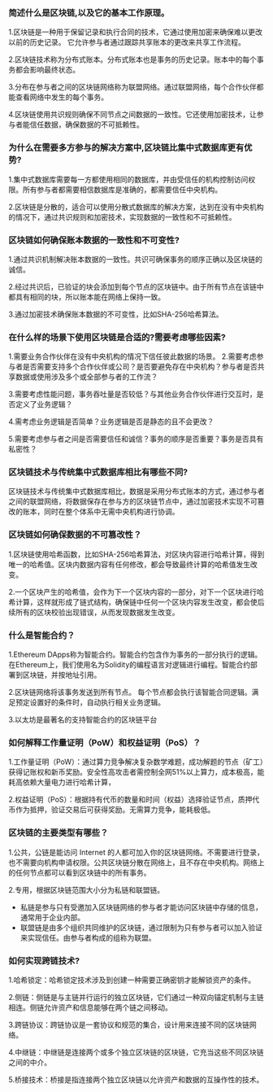 
### 简述什么是区块链,以及它的基本工作原理。

1.区块链是一种用于保留记录和执行合同的技术，它通过使用加密来确保难以更改以前的历史记录。 它允许参与者通过跟踪共享账本的更改来共享工作流程。

2.区块链技术称为分布式账本。分布式账本也是事务的历史记录。账本中的每个事务都会影响最终状态。

3.分布在参与者之间的区块链网络称为联盟网络。通过联盟网络，每个合作伙伴都能查看网络中发生的每个事务。

4.区块链使用共识规则确保不同节点之间数据的一致性。它还使用加密技术，让参与者能信任数据，确保数据的不可抵赖性。

### 为什么在需要多方参与的解决方案中,区块链比集中式数据库更有优势?

1.集中式数据库需要每一方都使用相同的数据库，并由受信任的机构控制访问权限。所有参与者都需要相信数据库是准确的，都需要信任中央机构。

2.区块链是分散的，适合可以使用分散式数据库的解决方案，达到在没有中央机构的情况下，通过共识规则和加密技术，实现数据的一致性和不可抵赖性。

### 区块链如何确保账本数据的一致性和不可变性?

1.通过共识机制解决账本数据的一致性。共识可确保事务的顺序正确以及区块链的诚信。

2.经过共识后，已验证的块会添加到每个节点的区块链中。由于所有节点在该链中都具有相同的块，所以账本能在网络上保持一致。

3.通过加密技术确保账本数据的不可变性，比如SHA-256哈希算法。

### 在什么样的场景下使用区块链是合适的?需要考虑哪些因素?

1.需要业务合作伙伴在没有中央机构的情况下信任彼此数据的场景。
2.需要考虑参与者是否需要支持多个合作伙伴或公司？是否要避免存在中央机构？参与者是否共享数据或使用涉及多个或全部参与者的工作流？

3.需要考虑性能问题，事务吞吐量是否较低？与其他业务合作伙伴进行交互时，是否定义了业务逻辑？

4.需考虑业务逻辑是否简单？业务逻辑是否是静态的且不会更改？

5.需要考虑参与者之间是否需要信任和诚信？事务的顺序是否重要？事务是否具有私密性？

### 区块链技术与传统集中式数据库相比有哪些不同?

区块链技术与传统集中式数据库相比，数据是采用分布式账本的方式，通过参与者之间的联盟网络，将数据保存在参与方的区块链节点中，通过加密技术实现不可篡改的账本，同时在整个体系中无需中央机构进行协调。

### 区块链如何确保数据的不可篡改性？

1.区块链使用哈希函数，比如SHA-256哈希算法，对区块内容进行哈希计算，得到唯一的哈希值。区块内数据内容有任何修改，都会导致最终计算的哈希值发生改变。

2.一个区块产生的哈希值，会作为下一个区块内容的一部分，对下一个区块进行哈希计算，这样就形成了链式结构，确保链中任何一个区块内容发生改变，都会使后续所有的区块校验出现错误，从而发现数据发生改变。

### 什么是智能合约？

1.Ethereum DApps称为智能合约。智能合约包含作为事务的一部分执行的逻辑。在Ethereum上，我们使用名为Solidity的编程语言对逻辑进行编程。智能合约部署到区块链，并按地址引用。

2.区块链网络将该事务发送到所有节点。 每个节点都会执行该智能合同逻辑。满足预定设置好的条件时，自动执行相关业务逻辑。

3.以太坊是最著名的支持智能合约的区块链平台

### 如何解释工作量证明（PoW）和权益证明（PoS）？

1.工作量证明（PoW）：通过算力竞争解决复杂数学难题，成功解题的节点（矿工）获得记账权和新币奖励。安全性高攻击者需控制全网51%以上算力，成本极高，能耗高依赖大量电力进行哈希计算，

2.权益证明（PoS）：根据持有代币的数量和时间（权益）选择验证节点，质押代币作为抵押，验证交易后可获得奖励。无需算力竞争，能耗极低。

### 区块链的主要类型有哪些？

1.公共，公链是能访问 Internet 的人都可加入你的区块链网络。不需要进行登录，也不需要向机构申请权限。公共区块链分散在网络上，且不存在中央机构。网络上的任何节点都可以看到区块链中的所有事务。

2.专用，根据区块链范围大小分为私链和联盟链。
- 私链是参与只有受邀加入区块链网络的参与者才能访问区块链中存储的信息，通常用于企业内部。
- 联盟链是由多个组织共同维护的区块链，通过限制为只有参与者可以加入验证来实现信任。由参与者构成的组称为联盟。

### 如何实现跨链技术?

1.哈希锁定：哈希锁定技术涉及到创建一种需要正确密钥才能解锁资产的条件。

2.侧链：侧链是与主链并行运行的独立区块链，它们通过一种双向锚定机制与主链相连。侧链允许资产和信息能够在两个链之间移动。

3.跨链协议：跨链协议是一套协议和规范的集合，设计用来连接不同的区块链网络。

4.中继链：中继链是连接两个或多个独立区块链的区块链，它充当这些不同区块链之间的中介。

5.桥接技术：桥接是指连接两个独立区块链以允许资产和数据的互操作性的技术。
